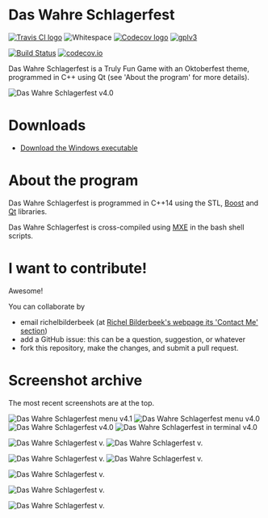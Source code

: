 # Das Wahre Schlagerfest

[![Travis CI logo](TravisCI.png)](https://travis-ci.org)
![Whitespace](Whitespace.png)
[![Codecov logo](Codecov.png)](https://www.codecov.io)
[![gplv3](http://www.gnu.org/graphics/gplv3-88x31.png)](http://www.gnu.org/licenses/gpl.html)

[![Build Status](https://travis-ci.org/richelbilderbeek/DasWahreSchlagerfest.svg?branch=master)](https://travis-ci.org/richelbilderbeek/DasWahreSchlagerfest)
[![codecov.io](https://codecov.io/github/richelbilderbeek/DasWahreSchlagerfest/coverage.svg?branch=master)](https://codecov.io/github/richelbilderbeek/DasWahreSchlagerfest?branch=master)

Das Wahre Schlagerfest is a Truly Fun Game with an Oktoberfest theme,
programmed in C++ using Qt (see 'About the program' for more details).

![Das Wahre Schlagerfest v4.0](Screenshots/DasWahreSchlagerfest_4_0.png)

# Downloads

 * [Download the Windows executable](http://richelbilderbeek.nl/GameDasWahreSchlagerfestExe.zip)

# About the program

Das Wahre Schlagerfest is programmed in C++14 using the STL, [Boost](http://www.boost.org) and [Qt](http://www.qt.io) libraries.

Das Wahre Schlagerfest is cross-compiled using [MXE](http://mxe.cc) in the bash shell scripts.

# I want to contribute!

Awesome!

You can collaborate by
 * email richelbilderbeek (at [Richel Bilderbeek's webpage its 'Contact Me' section](http://www.richelbilderbeek.nl/Contact.htm))
 * add a GitHub issue: this can be a question, suggestion, or whatever
 * fork this repository, make the changes, and submit a pull request. 

# Screenshot archive

The most recent screenshots are at the top.

![Das Wahre Schlagerfest menu v4.1](Screenshots/DasWahreSchlagerfest_4_1_menu.png)
![Das Wahre Schlagerfest menu v4.0](Screenshots/DasWahreSchlagerfest_4_0_menu.png)
![Das Wahre Schlagerfest v4.0](Screenshots/DasWahreSchlagerfest_4_0.png)
![Das Wahre Schlagerfest in terminal v4.0](Screenshots/DasWahreSchlagerfest_4_0_terminal.png)

![Das Wahre Schlagerfest v.](Screenshots/DasWahreSchlagerfest_2_5.png)
![Das Wahre Schlagerfest v.](Screenshots/DasWahreSchlagerfest_2_5_terminal.png)

![Das Wahre Schlagerfest v.](Screenshots/DasWahreSchlagerfest_2_2_menu.png)
![Das Wahre Schlagerfest v.](Screenshots/DasWahreSchlagerfest_2_2.png)

![Das Wahre Schlagerfest v.](Screenshots/DasWahreSchlagerfest_2_1.png)

![Das Wahre Schlagerfest v.](Screenshots/DasWahreSchlagerfest_2_0.png)

![Das Wahre Schlagerfest v.](Screenshots/DasWahreSchlagerfest_1_0.png)

